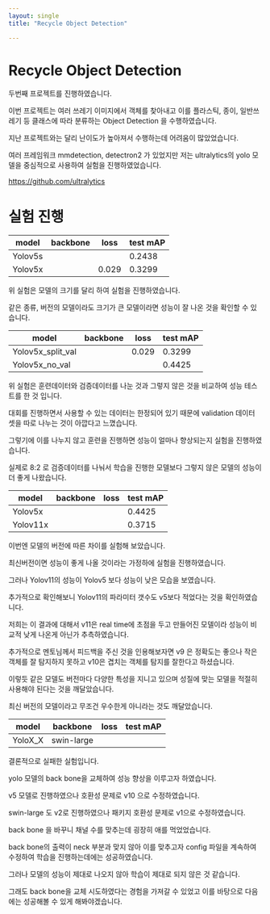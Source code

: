 ```yaml
---
layout: single
title: "Recycle Object Detection"

---
```

# Recycle Object Detection

두번째 프로젝트를 진행하였습니다.

이번 프로젝트는 여러 쓰레기 이미지에서 객체를 찾아내고 이를 플라스틱, 종이, 일반쓰레기 등 클래스에 따라 분류하는 Object Detection 을 수행하였습니다.

지난 프로젝트와는 달리 난이도가 높아져서 수행하는데 어려움이 많았었습니다.

여러 프레임워크 mmdetection, detectron2 가 있었지만 저는 ultralytics의 yolo 모델을 중심적으로 사용하여 실험을 진행하였었습니다.

https://github.com/ultralytics

# 실험 진행

|model|backbone|loss|test mAP|
|-----|------|------|-----|
|Yolov5s|||0.2438|
|Yolov5x||0.029|0.3299|

위 실험은 모델의 크기를 달리 하여 실험을 진행하였습니다.

같은 종류, 버전의 모델이라도 크기가 큰 모델이라면 성능이 잘 나온 것을 확인할 수 있습니다.

|model|backbone|loss|test mAP|
|-----|------|------|-----|
|Yolov5x_split_val||0.029|0.3299|
|Yolov5x_no_val|||0.4425|

위 실험은 훈련데이터와 검증데이터를 나눈 것과 그렇지 않은 것을 비교하여 성능 테스트를 한 것 입니다.

대회를 진행하면서 사용할 수 있는 데이터는 한정되어 있기 때문에 validation 데이터 셋을 따로 나누는 것이 아깝다고 느꼈습니다.

그렇기에 이를 나누지 않고 훈련을 진행하면 성능이 얼마나 향상되는지 실험을 진행하였습니다.

실제로 8:2 로 검증데이터를 나눠서 학습을 진행한 모델보다 그렇지 않은 모델의 성능이 더 좋게 나왔습니다.

|model|backbone|loss|test mAP|
|-----|------|------|-----|
|Yolov5x|||0.4425|
|Yolov11x|||0.3715|

이번엔 모델의 버전에 따른 차이를 실험해 보았습니다.

최신버전이면 성능이 좋게 나올 것이라는 가정하에 실험을 진행하였습니다.

그러나 Yolov11의 성능이 Yolov5 보다 성능이 낮은 모습을 보였습니다.

추가적으로 확인해보니 Yolov11의 파라미터 갯수도 v5보다 적었다는 것을 확인하였습니다.

저희는 이 결과에 대해서 v11은 real time에 초점을 두고 만들어진 모델이라 성능이 비교적 낮게 나온게 아닌가 추측하였습니다.

추가적으로 멘토님께서 피드백을 주신 것을 인용해보자면 v9 은 정확도는 좋으나 작은 객체를 잘 탐지하지 못하고 v10은 겹치는 객체를 탐지를 잘한다고 하셨습니다.

이렇듯 같은 모델도 버전마다 다양한 특성을 지니고 있으며 성질에 맞는 모델을 적절히 사용해야 된다는 것을 깨달았습니다.

최신 버전의 모델이라고 무조건 우수한게 아니라는 것도 깨달았습니다.

|model|backbone|loss|test mAP|
|-----|------|------|-----|
|YoloX_X|swin-large|||

결론적으로 실패한 실험입니다.

yolo 모델의 back bone을 교체하여 성능 향상을 이루고자 하였습니다.

v5 모델로 진행하였으나 호환성 문제로 v10 으로 수정하였습니다.

swin-large 도 v2로 진행하였으나 패키지 호환성 문제로 v1으로 수정하였습니다.

back bone 을 바꾸니 채널 수를 맞추는데 굉장히 애를 먹었었습니다. 

back bone의 출력이 neck 부분과 맞지 않아 이를 맞추고자 config 파일을 계속하여 수정하여 학습을 진행하는데에는 성공하였습니다.

그러나 모델의 성능이 제대로 나오지 않아 학습이 제대로 되지 않은 것 같습니다.

그래도 back bone을 교체 시도하였다는 경험을 가져갈 수 있었고 이를 바탕으로 다음에는 성공해볼 수 있게 해봐야겠습니다.
